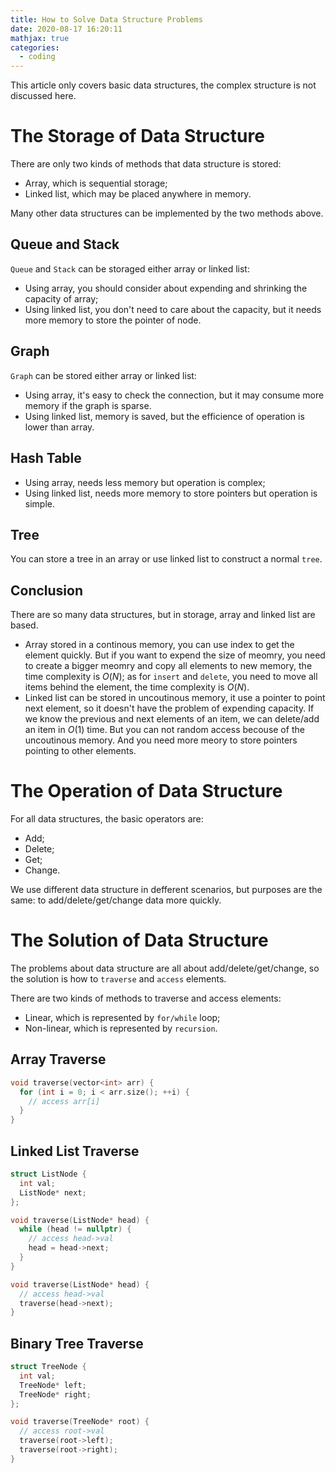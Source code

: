 ```yaml
---
title: How to Solve Data Structure Problems
date: 2020-08-17 16:20:11
mathjax: true
categories:
  - coding
---
```


This article only covers basic data structures, the complex structure is not discussed here.

# The Storage of Data Structure 
There are only two kinds of methods that data structure is stored:

- Array, which is sequential storage;
- Linked list, which may be placed anywhere in memory.

Many other data structures can be implemented by the two methods above. 

## Queue and Stack
`Queue` and `Stack` can be storaged either array or linked list:

- Using array, you should consider about expending and shrinking the capacity of array;
- Using linked list, you don't need to care about the capacity, but it needs more memory to store the pointer of node.

## Graph
`Graph` can be stored either array or linked list:

- Using array, it's easy to check the connection, but it may consume more memory if the graph is sparse.
- Using linked list, memory is saved, but the efficience of operation is lower than array.

## Hash Table

- Using array, needs less memory but operation is complex;
- Using linked list, needs more memory to store pointers but operation is simple.

## Tree
You can store a tree in an array or use linked list to construct a normal `tree`.

## Conclusion
There are so many data structures, but in storage, array and linked list are based.

- Array stored in a continous memory, you can use index to get the element quickly. But if you want to expend the size of meomry, you need to create a bigger meomry and copy all elements to new memory, the time complexity is $O(N)$; as for `insert` and `delete`, you need to move all items behind the element, the time complexity is $O(N)$.
- Linked list can be stored in uncoutinous memory, it use a pointer to point next element, so it doesn't have the problem of expending capacity. If we know the previous and next elements of an item, we can delete/add an item in $O(1)$ time. But you can not random access becouse of the uncoutinous memory. And you need more meory to store pointers pointing to other elements.

# The Operation of Data Structure
For all data structures, the basic operators are:

- Add;
- Delete;
- Get;
- Change.

We use different data structure in defferent scenarios, but purposes are the same: to add/delete/get/change data more quickly.

# The Solution of Data Structure
The problems about data structure are all about add/delete/get/change, so the solution is how to `traverse` and `access` elements.

There are two kinds of methods to traverse and access elements:

- Linear, which is represented by `for/while` loop;
- Non-linear, which is represented by `recursion`.

## Array Traverse
```C++
void traverse(vector<int> arr) {
  for (int i = 0; i < arr.size(); ++i) {
    // access arr[i]
  }
}
```

## Linked List Traverse
```C++
struct ListNode {
  int val;
  ListNode* next;
};

void traverse(ListNode* head) {
  while (head != nullptr) {
    // access head->val
    head = head->next;
  }
}

void traverse(ListNode* head) {
  // access head->val
  traverse(head->next);
}
```

## Binary Tree Traverse
```C++
struct TreeNode {
  int val;
  TreeNode* left;
  TreeNode* right;
};

void traverse(TreeNode* root) {
  // access root->val
  traverse(root->left);
  traverse(root->right);
}
```
